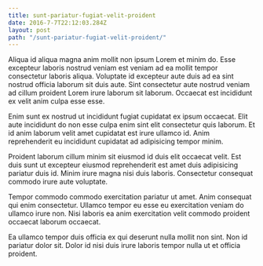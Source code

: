 ```yaml
---
title: sunt-pariatur-fugiat-velit-proident
date: 2016-7-7T22:12:03.284Z
layout: post
path: "/sunt-pariatur-fugiat-velit-proident/"
---
```


Aliqua id aliqua magna anim mollit non ipsum Lorem et minim do. Esse excepteur laboris nostrud veniam est veniam ad ea mollit tempor consectetur laboris aliqua. Voluptate id excepteur aute duis ad ea sint nostrud officia laborum sit duis aute. Sint consectetur aute nostrud veniam ad cillum proident Lorem irure laborum sit laborum. Occaecat est incididunt ex velit anim culpa esse esse.

Enim sunt ex nostrud ut incididunt fugiat cupidatat ex ipsum occaecat. Elit aute incididunt do non esse culpa enim sint elit consectetur quis laborum. Et id anim laborum velit amet cupidatat est irure ullamco id. Anim reprehenderit eu incididunt cupidatat ad adipisicing tempor minim.

Proident laborum cillum minim sit eiusmod id duis elit occaecat velit. Est duis sunt ut excepteur eiusmod reprehenderit est amet duis adipisicing pariatur duis id. Minim irure magna nisi duis laboris. Consectetur consequat commodo irure aute voluptate.

Tempor commodo commodo exercitation pariatur ut amet. Anim consequat qui enim consectetur. Ullamco tempor eu esse eu exercitation veniam do ullamco irure non. Nisi laboris ea anim exercitation velit commodo proident occaecat laborum occaecat.

Ea ullamco tempor duis officia ex qui deserunt nulla mollit non sint. Non id pariatur dolor sit. Dolor id nisi duis irure laboris tempor nulla ut et officia proident.